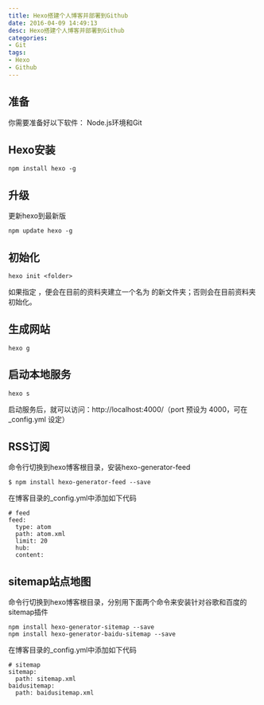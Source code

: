 ```yaml
---
title: Hexo搭建个人博客并部署到Github
date: 2016-04-09 14:49:13
desc: Hexo搭建个人博客并部署到Github
categories:
- Git
tags:
- Hexo
- Github
---
```

## 准备
你需要准备好以下软件：
Node.js环境和Git
## Hexo安装

```
npm install hexo -g
```
## 升级
更新hexo到最新版

```
npm update hexo -g
```
## 初始化

```
hexo init <folder>
```
如果指定 <folder>，便会在目前的资料夹建立一个名为 <folder> 的新文件夹；否则会在目前资料夹初始化。
## 生成网站

```
hexo g
```
## 启动本地服务

```
hexo s
```
启动服务后，就可以访问：http://localhost:4000/（port 预设为 4000，可在 _config.yml 设定）
## RSS订阅
命令行切换到hexo博客根目录，安装hexo-generator-feed
```
$ npm install hexo-generator-feed --save
```
在博客目录的_config.yml中添加如下代码
```
# feed   
feed:
  type: atom
  path: atom.xml
  limit: 20
  hub:
  content:
```

## sitemap站点地图
命令行切换到hexo博客根目录，分别用下面两个命令来安装针对谷歌和百度的sitemap插件
```
npm install hexo-generator-sitemap --save
npm install hexo-generator-baidu-sitemap --save
```
在博客目录的_config.yml中添加如下代码
```
# sitemap
sitemap:
  path: sitemap.xml
baidusitemap:
  path: baidusitemap.xml 
```
